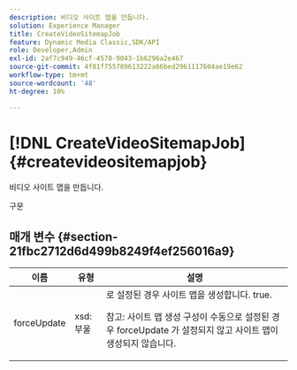 ```yaml
---
description: 비디오 사이트 맵을 만듭니다.
solution: Experience Manager
title: CreateVideoSitemapJob
feature: Dynamic Media Classic,SDK/API
role: Developer,Admin
exl-id: 2af7c949-46cf-4570-9043-1b6296a2e467
source-git-commit: 4f81f755789613222a66bed2961117604ae19e62
workflow-type: tm+mt
source-wordcount: '48'
ht-degree: 10%

---
```


# [!DNL CreateVideoSitemapJob]{#createvideositemapjob}

비디오 사이트 맵을 만듭니다.

구문

## 매개 변수 {#section-21fbc2712d6d499b8249f4ef256016a9}

<table id="table_7B459A9D55CE49A38D8A77CBD229033A"> 
 <thead> 
  <tr> 
   <th colname="col1" class="entry"> 이름 </th> 
   <th colname="col2" class="entry"> 유형 </th> 
   <th colname="col3" class="entry"> 설명 </th> 
  </tr> 
 </thead>
 <tbody> 
  <tr> 
   <td colname="col1"> <span class="codeph"> <span class="varname"> forceUpdate</span> </span> </td> 
   <td colname="col2"> <span class="codeph"> xsd:부울</span> </td> 
   <td colname="col3">로 설정된 경우 사이트 맵을 생성합니다. <span class="codeph"> true</span>. <p><p>참고: 사이트 맵 생성 구성이 수동으로 설정된 경우 <span class="codeph"> forceUpdate</span> 가 설정되지 않고 사이트 맵이 생성되지 않습니다. </p></p></td> 
  </tr> 
 </tbody> 
</table>
